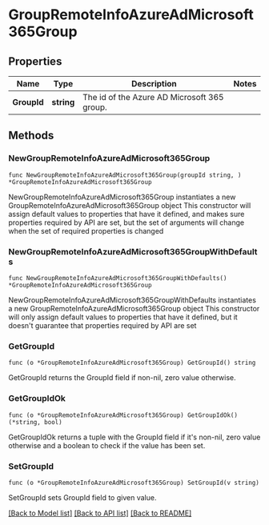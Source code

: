 # GroupRemoteInfoAzureAdMicrosoft365Group

## Properties

Name | Type | Description | Notes
------------ | ------------- | ------------- | -------------
**GroupId** | **string** | The id of the Azure AD Microsoft 365 group. | 

## Methods

### NewGroupRemoteInfoAzureAdMicrosoft365Group

`func NewGroupRemoteInfoAzureAdMicrosoft365Group(groupId string, ) *GroupRemoteInfoAzureAdMicrosoft365Group`

NewGroupRemoteInfoAzureAdMicrosoft365Group instantiates a new GroupRemoteInfoAzureAdMicrosoft365Group object
This constructor will assign default values to properties that have it defined,
and makes sure properties required by API are set, but the set of arguments
will change when the set of required properties is changed

### NewGroupRemoteInfoAzureAdMicrosoft365GroupWithDefaults

`func NewGroupRemoteInfoAzureAdMicrosoft365GroupWithDefaults() *GroupRemoteInfoAzureAdMicrosoft365Group`

NewGroupRemoteInfoAzureAdMicrosoft365GroupWithDefaults instantiates a new GroupRemoteInfoAzureAdMicrosoft365Group object
This constructor will only assign default values to properties that have it defined,
but it doesn't guarantee that properties required by API are set

### GetGroupId

`func (o *GroupRemoteInfoAzureAdMicrosoft365Group) GetGroupId() string`

GetGroupId returns the GroupId field if non-nil, zero value otherwise.

### GetGroupIdOk

`func (o *GroupRemoteInfoAzureAdMicrosoft365Group) GetGroupIdOk() (*string, bool)`

GetGroupIdOk returns a tuple with the GroupId field if it's non-nil, zero value otherwise
and a boolean to check if the value has been set.

### SetGroupId

`func (o *GroupRemoteInfoAzureAdMicrosoft365Group) SetGroupId(v string)`

SetGroupId sets GroupId field to given value.



[[Back to Model list]](../README.md#documentation-for-models) [[Back to API list]](../README.md#documentation-for-api-endpoints) [[Back to README]](../README.md)


